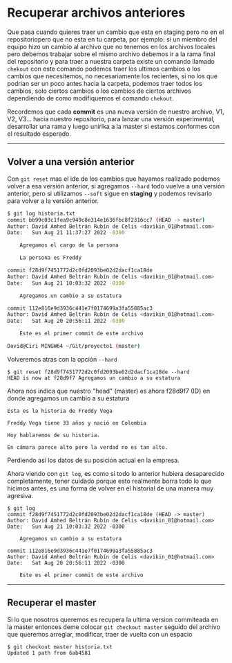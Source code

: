 # Recuperar archivos anteriores

Que pasa cuando quieres traer un cambio que esta en staging pero no en el repositoriopero que no esta en tu carpeta, por ejemplo: si un miembro del equipo hizo un cambio al archivo que no tenemos en los archivos locales pero debemos trabajar sobre el mismo archivo debemos ir a la rama final del repositorio y para traer a nuestra carpeta existe un comando llamado `chekout` con este comando podemos traer los ultimos cambios o los cambios que necesitemos, no necesariamente los recientes, si no los que podrian ser un poco antes hacia la carpeta, podemos traer todos los cambios, solo ciertos cambios o los cambios de ciertos archivos dependiendo de como modifiquemos el comando `chekout`.

Recordemos que cada **commit** es una nueva versión de nuestro archivo, V1, V2, V3... hacia nuestro repositorio, para lanzar una versión experimental, desarrollar una rama y luego unirlka a la master si estamos conformes con el resultado esperado.

---
## Volver a una versión anterior

Con `git reset` mas el ide de los cambios que hayamos realizado podemos volver a esa versión anterior, si agregamos `--hard` todo vuelve a una versión anterior, pero si utilizamos `--soft` sigue en **staging** y podemos revisarlo para volver a la versión anterior.

~~~Bash
$ git log historia.txt
commit bb99c03c1fea9c949c8e314e1636fbc8f2316cc7 (HEAD -> master)
Author: David Amhed Beltrán Rubín de Celis <davikin_01@hotmail.com>
Date:   Sun Aug 21 11:37:27 2022 -0300

    Agregamos el cargo de la persona

    La persona es Freddy

commit f28d9f7451772d2c0fd2093be02d2dacf1ca18de
Author: David Amhed Beltrán Rubín de Celis <davikin_01@hotmail.com>
Date:   Sun Aug 21 10:03:32 2022 -0300

    Agregamos un cambio a su estatura

commit 112e816e9d3936c441e7f0174699a3fa55885ac3
Author: David Amhed Beltrán Rubín de Celis <davikin_01@hotmail.com>
Date:   Sat Aug 20 20:56:11 2022 -0300

    Este es el primer commit de este archivo

David@Ciri MINGW64 ~/Git/proyecto1 (master)
~~~

Volveremos atras con la opción `--hard`

~~~
$ git reset f28d9f7451772d2c0fd2093be02d2dacf1ca18de --hard
HEAD is now at f28d9f7 Agregamos un cambio a su estatura
~~~

Ahora nos indica que nuestro "head" (master) es ahora f28d9f7 (ID)
en donde agregamos un cambio a su estatura

~~~
Esta es la historia de Freddy Vega

Freddy Vega tiene 33 años y nació en Colombia

Hoy hablaremos de su historia.

En cámara parece alto pero la verdad no es tan alto.
~~~

Perdiendo así los datos de su posicion actual en la empresa.

Ahora viendo con `git log`, es como si todo lo anterior hubiera desaparecido completamente, tener cuidado porque esto realmente borra todo lo que hicimos antes, es una forma de volver en el historial de una manera muy agresiva.

~~~
$ git log
commit f28d9f7451772d2c0fd2093be02d2dacf1ca18de (HEAD -> master)
Author: David Amhed Beltrán Rubín de Celis <davikin_01@hotmail.com>
Date:   Sun Aug 21 10:03:32 2022 -0300

    Agregamos un cambio a su estatura

commit 112e816e9d3936c441e7f0174699a3fa55885ac3
Author: David Amhed Beltrán Rubín de Celis <davikin_01@hotmail.com>
Date:   Sat Aug 20 20:56:11 2022 -0300

    Este es el primer commit de este archivo
~~~

---

## Recuperar el master

Si lo que nosotros queremos es recupera la ultima version commiteada en la master entonces deme colocar `git checkout master` seguido del archivo que queremos arreglar, modificar, traer de vuelta con un espacio

    $ git checkout master historia.txt
    Updated 1 path from 6ab4581

